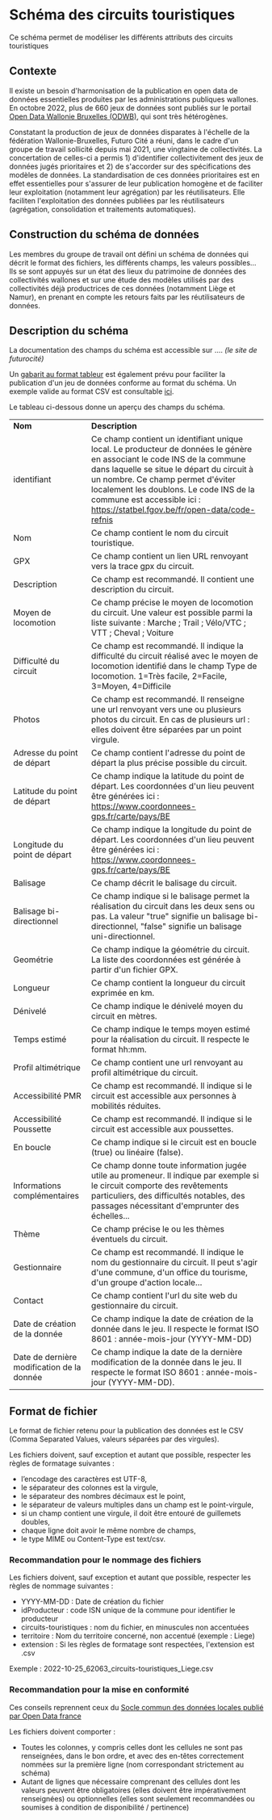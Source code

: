 # Schéma des circuits touristiques
Ce schéma permet de modéliser les différents attributs des circuits touristiques 

## Contexte

Il existe un besoin d'harmonisation de la publication en open data de données essentielles produites par les administrations publiques wallones. En octobre 2022, plus de 660 jeux de données sont publiés sur le portail [Open Data Wallonie Bruxelles (ODWB)](https://www.odwb.be/explore/?sort=modified), qui sont très hétérogènes. 

Constatant la production de jeux de données disparates à l'échelle de la fédération Wallonie-Bruxelles, Futuro Cité a réuni, dans le cadre d'un groupe de travail sollicité depuis mai 2021, une vingtaine de collectivités. La concertation de celles-ci a permis 1) d'identifier collectivitement des jeux de données jugés prioritaires et 2) de s'accorder sur des spécifications des modèles de données. 
La standardisation de ces données prioritaires est en effet essentielles pour s'assurer de leur publication homogène et de faciliter leur exploitation (notamment leur agrégation) par les réutilisateurs. Elle faciliten l'exploitation des données publiées par les réutilisateurs (agrégation, consolidation et traitements automatiques).

## Construction du schéma de données 

Les membres du groupe de travail ont défini un schéma de données qui décrit le format des fichiers, les différents champs, les valeurs possibles… Ils se sont appuyés sur un état des lieux du patrimoine de données des collectivités wallones et sur une étude des modèles utilisés par des collectivités déjà productrices de ces données (notamment Liège et Namur), en prenant en compte les retours faits par les réutilisateurs de données. 

## Description du schéma

La documentation des champs du schéma est accessible sur .... *(le site de futurocité)*

Un [gabarit au format tableur](https://github.com/FuturoCite/standard-circuits-touristiques/blob/main/Schema_circuits_touristiques_gabarit.xlsx) est également prévu pour faciliter la publication d'un jeu de données conforme au format du schéma.
Un exemple valide au format CSV est consultable [ici](https://github.com/FuturoCite/standard-circuits-touristiques/blob/main/exemple-valide.csv).  

Le tableau ci-dessous donne un aperçu des champs du schéma. 

<table>
  <tr>
   <td><strong>Nom</strong>
   </td>
   <td><strong>Description</strong>
   </td>
  </tr>
  <tr>
   <td>identifiant
   </td>
   <td>Ce champ contient un identifiant unique local. Le producteur de données le génère en associant le code INS de la commune dans laquelle se situe le départ du circuit à un nombre. Ce champ permet d'éviter localement les doublons. Le code INS de la commune est accessible ici :<a href="https://statbel.fgov.be/fr/open-data/code-refnis"> https://statbel.fgov.be/fr/open-data/code-refnis</a>
   </td>
  </tr>
  <tr>
   <td>Nom
   </td>
   <td>Ce champ contient le nom du circuit touristique.
   </td>
  </tr>
  <tr>
   <td>GPX
   </td>
   <td>Ce champ contient un lien URL renvoyant vers la trace gpx du circuit.
   </td>
  </tr>
  <tr>
   <td>Description
   </td>
   <td>Ce champ est recommandé. Il contient une description du circuit.
   </td>
  </tr>
  <tr>
   <td>Moyen de locomotion
   </td>
   <td>Ce champ précise le moyen de locomotion du circuit. Une valeur est possible parmi la liste suivante : Marche ; Trail ; Vélo/VTC ; VTT ; Cheval ; Voiture
   </td>
  </tr>
  <tr>
   <td>Difficulté du circuit
   </td>
   <td>Ce champ est recommandé. Il indique la difficulté du circuit réalisé avec le moyen de locomotion identifié dans le champ Type de locomotion. 1=Très facile, 2=Facile, 3=Moyen, 4=Difficile
   </td>
  </tr>
  <tr>
   <td>Photos
   </td>
   <td>Ce champ est recommandé. Il renseigne une url renvoyant vers une ou plusieurs photos du circuit. En cas de plusieurs url : elles doivent être séparées par un point virgule.
   </td>
  </tr>
  <tr>
   <td>Adresse du point de départ
   </td>
   <td>Ce champ contient l'adresse du point de départ la plus précise possible du circuit.
   </td>
  </tr>
  <tr>
   <td>Latitude du point de départ
   </td>
   <td>Ce champ indique la latitude du point de départ. Les coordonnées d'un lieu peuvent être générées ici :<a href="https://www.coordonnees-gps.fr/carte/pays/BE"> https://www.coordonnees-gps.fr/carte/pays/BE</a>
   </td>
  </tr>
  <tr>
   <td>Longitude du point de départ
   </td>
   <td>Ce champ indique la longitude du point de départ. Les coordonnées d'un lieu peuvent être générées ici :<a href="https://www.coordonnees-gps.fr/carte/pays/BE"> https://www.coordonnees-gps.fr/carte/pays/BE</a>
   </td>
  </tr>
  <tr>
   <td>Balisage
   </td>
   <td>Ce champ décrit le balisage du circuit.
   </td>
  </tr>
  <tr>
   <td>Balisage bi-directionnel
   </td>
   <td>Ce champ indique si le balisage permet la réalisation du circuit dans les deux sens ou pas. La valeur "true" signifie un balisage bi-directionnel, "false" signifie un balisage uni-directionnel.
   </td>
  </tr>
  <tr>
   <td>Geométrie
   </td>
   <td>Ce champ indique la géométrie du circuit. La liste des coordonnées est générée à partir d'un fichier GPX.
   </td>
  </tr>
  <tr>
   <td>Longueur
   </td>
   <td>Ce champ contient la longueur du circuit exprimée en km.
   </td>
  </tr>
  <tr>
   <td>Dénivelé
   </td>
   <td>Ce champ indique le dénivelé moyen du circuit en mètres.
   </td>
  </tr>
  <tr>
   <td>Temps estimé
   </td>
   <td>Ce champ indique le temps moyen estimé pour la réalisation du circuit. Il respecte le format hh:mm.
   </td>
  </tr>
  <tr>
   <td>Profil altimétrique
   </td>
   <td>Ce champ contient une url renvoyant au profil altimétrique du circuit.
   </td>
  </tr>
  <tr>
   <td>Accessibilité PMR
   </td>
   <td>Ce champ est recommandé. Il indique si le circuit est accessible aux personnes à mobilités réduites.
   </td>
  </tr>
  <tr>
   <td>Accessibilité Poussette
   </td>
   <td>Ce champ est recommandé. Il indique si le circuit est accessible aux poussettes.
   </td>
  </tr>
  <tr>
   <td>En boucle
   </td>
   <td>Ce champ indique si le circuit est en boucle (true) ou linéaire (false).
   </td>
  </tr>
  <tr>
   <td>Informations complémentaires
   </td>
   <td>Ce champ donne toute information jugée utile au promeneur. Il indique par exemple si le circuit comporte des revêtements particuliers, des difficultés notables, des passages nécessitant d'emprunter des échelles...
   </td>
  </tr>
  <tr>
   <td>Thème
   </td>
   <td>Ce champ précise le ou les thèmes éventuels du circuit.
   </td>
  </tr>
  <tr>
   <td>Gestionnaire
   </td>
   <td>Ce champ est recommandé. Il indique le nom du gestionnaire du circuit. Il peut s'agir d'une commune, d'un office du tourisme, d'un groupe d'action locale…
   </td>
  </tr>
  <tr>
   <td>Contact
   </td>
   <td>Ce champ contient l'url du site web du gestionnaire du circuit.
   </td>
  </tr>
  <tr>
   <td>Date de création de la donnée
   </td>
   <td>Ce champ indique la date de création de la donnée dans le jeu. Il respecte le format ISO 8601 : année-mois-jour (YYYY-MM-DD)
   </td>
  </tr>
  <tr>
   <td>Date de dernière modification de la donnée
   </td>
   <td>Ce champ indique la date de la dernière modification de la donnée dans le jeu. Il respecte le format ISO 8601 : année-mois-jour (YYYY-MM-DD).
   </td>
  </tr>
</table>

## Format de fichier 

Le format de fichier retenu pour la publication des données est le CSV (Comma Separated Values, valeurs séparées par des virgules).

Les fichiers doivent, sauf exception et autant que possible, respecter les règles de formatage suivantes :

* l’encodage des caractères est UTF-8,
* le séparateur des colonnes est la virgule,
* le séparateur des nombres décimaux est le point,
* le séparateur de valeurs multiples dans un champ est le point-virgule,
* si un champ contient une virgule, il doit être entouré de guillemets doubles,
* chaque ligne doit avoir le même nombre de champs,
* le type MIME ou Content-Type est text/csv.

### Recommandation pour le nommage des fichiers 

Les fichiers doivent, sauf exception et autant que possible, respecter les règles de nommage suivantes :

* YYYY-MM-DD : Date de création du fichier
* idProducteur : code ISN unique de la commune pour identifier le producteur
* circuits-touristiques : nom du fichier, en minuscules non accentuées
* territoire : Nom du territoire concerné, non accentué (exemple : Liege)
* extension : Si les règles de formatage sont respectées, l'extension est .csv

Exemple : 2022-10-25_62063_circuits-touristiques_Liege.csv

### Recommandation pour la mise en conformité 

Ces conseils reprennent ceux du [Socle commun des données locales publié par Open Data france](https://scdl.opendatafrance.net/docs/recommandations-relatives-aux-jeux-de-donnees.html)

Les fichiers doivent comporter :

* Toutes les colonnes, y compris celles dont les cellules ne sont pas renseignées, dans le bon ordre, et avec des en-têtes correctement nommées sur la première ligne (nom correspondant strictement au schéma)
* Autant de lignes que nécessaire comprenant des cellules dont les valeurs peuvent être obligatoires (elles doivent être impérativement renseignées) ou optionnelles (elles sont seulement recommandées ou soumises à condition de disponibilité / pertinence)
